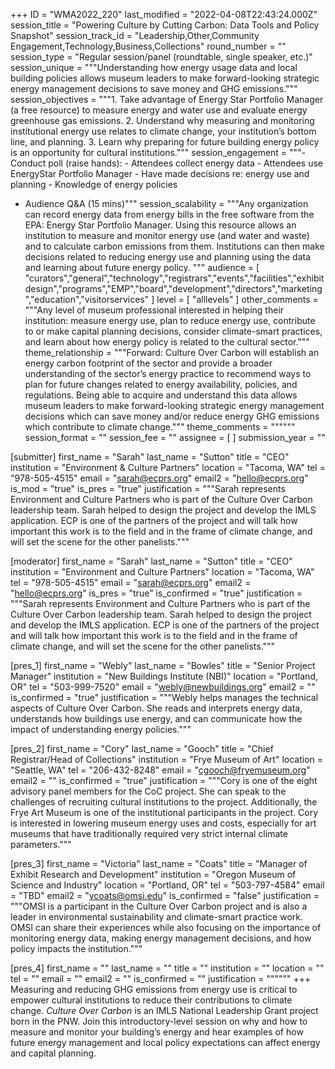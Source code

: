 +++
ID = "WMA2022_220"
last_modified = "2022-04-08T22:43:24.000Z"
session_title = "Powering Culture by Cutting Carbon: Data Tools and Policy Snapshot"
session_track_id = "Leadership,Other,Community Engagement,Technology,Business,Collections"
round_number = ""
session_type = "Regular session/panel (roundtable, single speaker, etc.)"
session_unique = """Understanding how energy usage data and local building policies allows museum leaders to make forward-looking strategic energy management decisions to save money and GHG emissions."""
session_objectives = """1. Take advantage of Energy Star Portfolio Manager (a free resource) to measure energy and water use and evaluate energy greenhouse gas emissions.
2. Understand why measuring and monitoring institutional energy use relates to climate change, your institution’s bottom line, and planning.
3. Learn why preparing for future building energy policy is an opportunity for cultural institutions."""
session_engagement = """- Conduct poll (raise hands):
    - Attendees collect energy data
    - Attendees use EnergyStar Portfolio Manager
    - Have made decisions re: energy use and planning
    - Knowledge of energy policies
- Audience Q&A (15 mins)"""
session_scalability = """Any organization can record energy data from energy bills in the free software from the EPA: Energy Star Portfolio Manager. Using this resource allows an institution to measure and monitor energy use (and water and waste) and to calculate carbon emissions from them. Institutions can then make decisions related to reducing energy use and planning using the data and learning about future energy policy.
"""
audience = [ "curators","general","technology","registrars","events","facilities","exhibitdesign","programs","EMP","board","development","directors","marketing","education","visitorservices" ]
level = [ "alllevels" ]
other_comments = """Any level of museum professional interested in helping their institution: measure energy use, plan to reduce energy use, contribute to or make capital planning decisions, consider climate-smart practices, and learn about how energy policy is related to the cultural sector."""
theme_relationship = """Forward: Culture Over Carbon will establish an energy carbon footprint of the sector and provide a broader understanding of the sector’s energy practice to recommend ways to plan for future changes related to energy availability, policies, and regulations. Being able to acquire and understand this data allows museum leaders to make forward-looking strategic energy management decisions which can save money and/or reduce energy GHG emissions which contribute to climate change."""
theme_comments = """"""
session_format = ""
session_fee = ""
assignee = [  ]
submission_year = ""

[submitter]
first_name = "Sarah"
last_name = "Sutton"
title = "CEO"
institution = "Environment & Culture Partners"
location = "Tacoma, WA"
tel = "978-505-4515"
email = "sarah@ecprs.org"
email2 = "hello@ecprs.org"
is_mod = "true"
is_pres = "true"
justification = """Sarah represents Environment and Culture Partners who is part of the Culture Over Carbon leadership team. Sarah helped to design the project and develop the IMLS application. ECP is one of the partners of the project and will talk how important this work is to the field and in the frame of climate change, and will set the scene for the other panelists."""

[moderator]
first_name = "Sarah"
last_name = "Sutton"
title = "CEO"
institution = "Environment and Culture Partners"
location = "Tacoma, WA"
tel = "978-505-4515"
email = "sarah@ecprs.org"
email2 = "hello@ecprs.org"
is_pres = "true"
is_confirmed = "true"
justification = """Sarah represents Environment and Culture Partners who is part of the Culture Over Carbon leadership team. Sarah helped to design the project and develop the IMLS application. ECP is one of the partners of the project and will talk how important this work is to the field and in the frame of climate change, and will set the scene for the other panelists."""

[pres_1]
first_name = "Webly"
last_name = "Bowles"
title = "Senior Project Manager"
institution = "New Buildings Institute (NBI)"
location = "Portland, OR"
tel = "503-999-7520"
email = "webly@newbuildings.org"
email2 = ""
is_confirmed = "true"
justification = """Webly helps manages the technical aspects of Culture Over Carbon. She reads and interprets energy data, understands how buildings use energy, and can communicate how the impact of understanding energy policies."""

[pres_2]
first_name = "Cory"
last_name = "Gooch"
title = "Chief Registrar/Head of Collections"
institution = "Frye Museum of Art"
location = "Seattle, WA"
tel = "206-432-8248"
email = "cgooch@fryemuseum.org"
email2 = ""
is_confirmed = "true"
justification = """Cory is one of the eight advisory panel members for the CoC project. She can speak to the challenges of recruiting cultural institutions to the project. Additionally, the Frye Art Museum is one of the institutional participants in the project.  Cory is interested in lowering museum energy uses and costs, especially for art museums that have traditionally required very strict internal climate parameters."""

[pres_3]
first_name = "Victoria"
last_name = "Coats"
title = "Manager of Exhibit Research and Development"
institution = "Oregon Museum of Science and Industry"
location = "Portland, OR"
tel = "503-797-4584"
email = "TBD"
email2 = "vcoats@omsi.edu"
is_confirmed = "false"
justification = """OMSI is a participant in the Culture Over Carbon project and is also a leader in environmental sustainability and climate-smart practice work. OMSI can share their experiences while also focusing on the importance of monitoring energy data, making energy management decisions, and how policy impacts the institution."""

[pres_4]
first_name = ""
last_name = ""
title = ""
institution = ""
location = ""
tel = ""
email = ""
email2 = ""
is_confirmed = ""
justification = """"""
+++
Measuring and reducing GHG emissions from energy use is critical to empower cultural institutions to reduce their contributions to climate change. _Culture Over Carbon_ is an IMLS National Leadership Grant project born in the PNW. Join this introductory-level session on why and how to measure and monitor your building’s energy and hear examples of how future energy management and local policy expectations can affect energy and capital planning.

